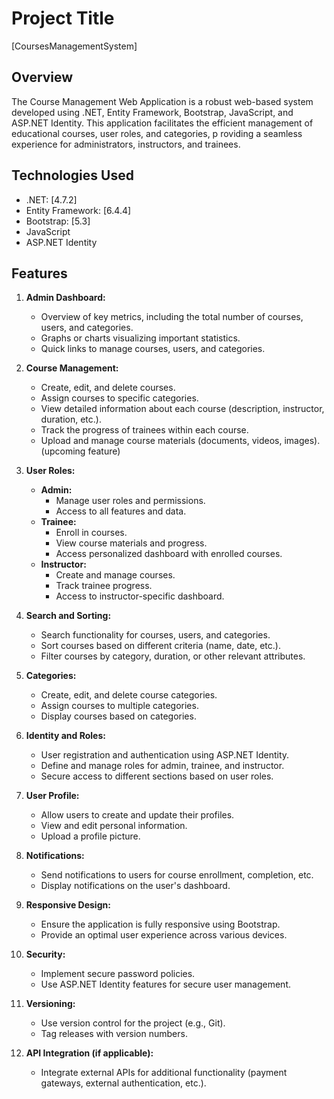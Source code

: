 # Project Title

[CoursesManagementSystem]

## Overview

The Course Management Web Application is a robust web-based system developed using .NET, Entity Framework, Bootstrap, JavaScript, and ASP.NET Identity.
This application facilitates the efficient management of 
educational courses, 
user roles,
and categories, p
roviding a seamless experience for administrators, instructors, and trainees.

## Technologies Used

- .NET: [4.7.2]
- Entity Framework: [6.4.4]
- Bootstrap: [5.3]
- JavaScript
- ASP.NET Identity

## Features

1. **Admin Dashboard:**
   - Overview of key metrics, including the total number of courses, users, and categories.
   - Graphs or charts visualizing important statistics.
   - Quick links to manage courses, users, and categories.

2. **Course Management:**
   - Create, edit, and delete courses.
   - Assign courses to specific categories.
   - View detailed information about each course (description, instructor, duration, etc.).
   - Track the progress of trainees within each course.
   - Upload and manage course materials (documents, videos, images). (upcoming feature)

3. **User Roles:**
   - **Admin:**
     - Manage user roles and permissions.
     - Access to all features and data.
   - **Trainee:**
     - Enroll in courses.
     - View course materials and progress.
     - Access personalized dashboard with enrolled courses.
   - **Instructor:**
     - Create and manage courses.
     - Track trainee progress.
     - Access to instructor-specific dashboard.

4. **Search and Sorting:**
   - Search functionality for courses, users, and categories.
   - Sort courses based on different criteria (name, date, etc.).
   - Filter courses by category, duration, or other relevant attributes.

5. **Categories:**
   - Create, edit, and delete course categories.
   - Assign courses to multiple categories.
   - Display courses based on categories.

6. **Identity and Roles:**
   - User registration and authentication using ASP.NET Identity.
   - Define and manage roles for admin, trainee, and instructor.
   - Secure access to different sections based on user roles.

7. **User Profile:**
   - Allow users to create and update their profiles.
   - View and edit personal information.
   - Upload a profile picture.

8. **Notifications:**
   - Send notifications to users for course enrollment, completion, etc.
   - Display notifications on the user's dashboard.

9. **Responsive Design:**
   - Ensure the application is fully responsive using Bootstrap.
   - Provide an optimal user experience across various devices.

10. **Security:**
    - Implement secure password policies.
    - Use ASP.NET Identity features for secure user management.

11. **Versioning:**
    - Use version control for the project (e.g., Git).
    - Tag releases with version numbers.

12. **API Integration (if applicable):**
    - Integrate external APIs for additional functionality (payment gateways, external authentication, etc.).
